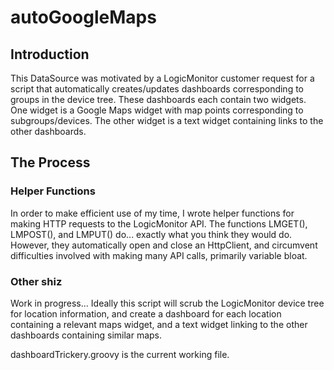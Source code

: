 # autoGoogleMaps

## Introduction

This DataSource was motivated by a LogicMonitor customer request for a script that automatically creates/updates dashboards
corresponding to groups in the device tree.  These dashboards each contain two widgets.  One widget is a Google Maps widget
with map points corresponding to subgroups/devices.  The other widget is a text widget containing links to the other
dashboards.

## The Process

### Helper Functions

In order to make efficient use of my time, I wrote helper functions for making HTTP requests to the LogicMonitor API.  The 
functions LMGET(), LMPOST(), and LMPUT() do... exactly what you think they would do.  However, they automatically open and
close an HttpClient, and circumvent difficulties involved with making many API calls, primarily variable bloat.

### Other shiz

Work in progress... Ideally this script will scrub the LogicMonitor device tree for location information, and create a dashboard for each location containing a relevant maps widget, and a text widget linking to the other dashboards containing similar maps.

dashboardTrickery.groovy is the current working file.
